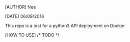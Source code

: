 [AUTHOR]
Nea

[DATE]
06/09/2016

This repo is a test for a python3 API deployment on Docker

[HOW TO USE]
/* TODO */
